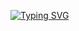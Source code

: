 <a href="https://git.io/typing-svg"><img src="https://readme-typing-svg.demolab.com?font=Fira+Code&pause=1000&color=1182F7&center=true&vCenter=true&random=false&width=435&lines=+Hi!+%F0%9F%91%8B+I'm+Juan+Rodriguez%2C+web+developer+%F0%9F%92%BB%F0%9F%9A%80" alt="Typing SVG" /></a>
